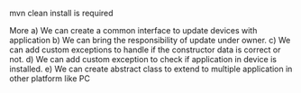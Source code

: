 mvn clean install is required


More
a) We can create a common interface to update devices with application
b) We can bring the responsibility of update under owner.
c) We can add custom exceptions to handle if the constructor data is correct or not.
d) We can add custom exception to check if application in device is installed.
e) We can create abstract class to extend to multiple application in other platform like PC